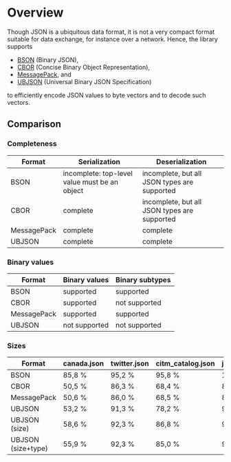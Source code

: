 # Overview

Though JSON is a ubiquitous data format, it is not a very compact format suitable for data exchange, for instance over a network. Hence, the library supports

- [BSON](bson) (Binary JSON),
- [CBOR](cbor) (Concise Binary Object Representation),
- [MessagePack](messagepack), and
- [UBJSON](ubjson) (Universal Binary JSON Specification)

to efficiently encode JSON values to byte vectors and to decode such vectors.

## Comparison

### Completeness

| Format      | Serialization                                 | Deserialization                              |
| ----------- |---------------------------------------------- | -------------------------------------------- |
| BSON        | incomplete: top-level value must be an object | incomplete, but all JSON types are supported |
| CBOR        | complete                                      | incomplete, but all JSON types are supported |
| MessagePack | complete                                      | complete                                     |
| UBJSON      | complete                                      | complete                                     |

### Binary values

| Format      | Binary values | Binary subtypes |
| ----------- | ------------- | --------------- |
| BSON        | supported     | supported       |
| CBOR        | supported     | not supported   |
| MessagePack | supported     | supported       |
| UBJSON      | not supported | not supported   |

### Sizes

| Format             | canada.json | twitter.json | citm_catalog.json | jeopardy.json |
| ------------------ | ----------- | ------------ | ----------------- | ------------- |
| BSON               | 85,8 %      | 95,2 %       | 95,8 %            | 106,7 %       |
| CBOR               | 50,5 %      | 86,3 %       | 68,4 %            | 88,0 %        |
| MessagePack        | 50,6 %      | 86,0 %       | 68,5 %            | 87,9 %        |
| UBJSON             | 53,2 %      | 91,3 %       | 78,2 %            | 96,6 %        |
| UBJSON (size)      | 58,6 %      | 92,3 %       | 86,8 %            | 97,4 %        |
| UBJSON (size+type) | 55,9 %      | 92,3 %       | 85,0 %            | 95,0 %        |
